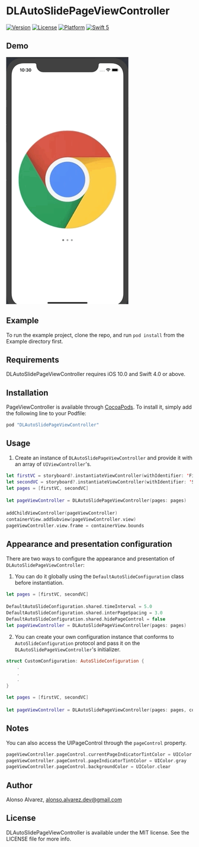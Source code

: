 # DLAutoSlidePageViewController

[![Version](https://img.shields.io/cocoapods/v/DLAutoSlidePageViewController.svg?style=flat)](https://cocoapods.org/pods/DLAutoSlidePageViewController)
[![License](https://img.shields.io/cocoapods/l/DLAutoSlidePageViewController.svg?style=flat)](https://cocoapods.org/pods/DLAutoSlidePageViewController)
[![Platform](https://img.shields.io/cocoapods/p/DLAutoSlidePageViewController.svg?style=flat)](https://cocoapods.org/pods/DLAutoSlidePageViewController)
[![Swift 5](https://img.shields.io/badge/Swift-5-orange.svg?style=flat)](https://developer.apple.com/swift/)

## Demo

![](Demo.gif)

## Example

To run the example project, clone the repo, and run `pod install` from the Example directory first.

## Requirements

DLAutoSlidePageViewController requires iOS 10.0 and Swift 4.0 or above.

## Installation

PageViewController is available through [CocoaPods](http://cocoapods.org). To install
it, simply add the following line to your Podfile:

```ruby
pod "DLAutoSlidePageViewController"
```

## Usage

1) Create an instance of `DLAutoSlidePageViewController` and provide it with an array of `UIViewController`'s.

```swift
let firstVC = storyboard?.instantiateViewController(withIdentifier: 'FirstVC')
let secondVC = storyboard?.instantiateViewController(withIdentifier: 'SecondVC')
let pages = [firstVC, secondVC]

let pageViewController = DLAutoSlidePageViewController(pages: pages)
                                                       
addChildViewController(pageViewController)
containerView.addSubview(pageViewController.view)
pageViewController.view.frame = containerView.bounds
```

## Appearance and presentation configuration

There are two ways to configure the appearance and presentation of `DLAutoSlidePageViewController`:

1) You can do it globally using the `DefaultAutoSlideConfiguration` class before instantiation.

```swift
let pages = [firstVC, secondVC]

DefaultAutoSlideConfiguration.shared.timeInterval = 5.0
DefaultAutoSlideConfiguration.shared.interPageSpacing = 3.0
DefaultAutoSlideConfiguration.shared.hidePageControl = false
let pageViewController = DLAutoSlidePageViewController(pages: pages)
```

2) You can create your own configuration instance that conforms to `AutoSlideConfiguration` protocol and pass it on the `DLAutoSlidePageViewController`'s initializer.

```swift
struct CustomConfiguration: AutoSlideConfiguration {
    .
    .
    .
}
```

```swift
let pages = [firstVC, secondVC]

let pageViewController = DLAutoSlidePageViewController(pages: pages, configuration: CustomConfiguration())
```

## Notes

You can also access the UIPageControl through the `pageControl` property.

```swift
pageViewController.pageControl.currentPageIndicatorTintColor = UIColor.lightGray
pageViewController.pageControl.pageIndicatorTintColor = UIColor.gray
pageViewController.pageControl.backgroundColor = UIColor.clear
```

## Author

Alonso Alvarez, alonso.alvarez.dev@gmail.com

## License

DLAutoSlidePageViewController is available under the MIT license. See the LICENSE file for more info.
